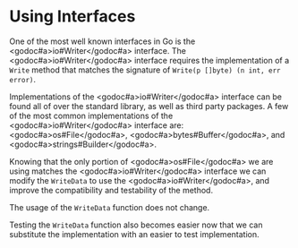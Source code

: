 # Using Interfaces

One of the most well known interfaces in Go is the <godoc#a>io#Writer</godoc#a> interface. The <godoc#a>io#Writer</godoc#a> interface requires the implementation of a `Write` method that matches the signature of `Write(p []byte) (n int, err error)`.

<go doc="io.Writer"></go>

Implementations of the <godoc#a>io#Writer</godoc#a> interface can be found all of over the standard library, as well as third party packages. A few of the most common implementations of the <godoc#a>io#Writer</godoc#a> interface are: <godoc#a>os#File</godoc#a>, <godoc#a>bytes#Buffer</godoc#a>, and <godoc#a>strings#Builder</godoc#a>.

Knowing that the only portion of <godoc#a>os#File</godoc#a> we are using matches the <godoc#a>io#Writer</godoc#a> interface we can modify the `WriteData` to use the <godoc#a>io#Writer</godoc#a>, and improve the compatibility and testability of the method.

<go src="src/writer-after" sym="WriteData"></go>

The usage of the `WriteData` function does not change.

<go src="src/writer-after" sym="main"></go>

Testing the `WriteData` function also becomes easier now that we can substitute the implementation with an easier to test implementation.

<go src="src/writer-after" test="-v" code="main_test.go#test"></go>

